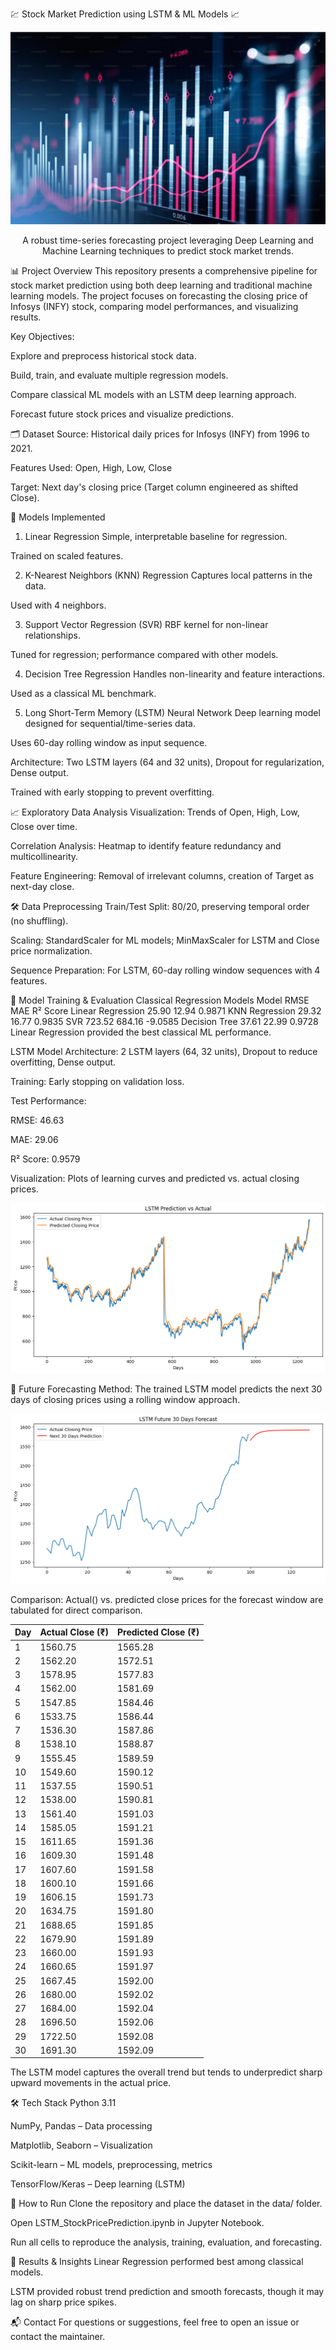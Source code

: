 💹 Stock Market Prediction using LSTM & ML Models 📈
<p align="center"> <img src="stockmarket.png" alt="Stock Market Prediction" /> </p> <p align="center"> A robust time-series forecasting project leveraging Deep Learning and Machine Learning techniques to predict stock market trends. </p>
📊 Project Overview
This repository presents a comprehensive pipeline for stock market prediction using both deep learning and traditional machine learning models. The project focuses on forecasting the closing price of Infosys (INFY) stock, comparing model performances, and visualizing results.

Key Objectives:

Explore and preprocess historical stock data.

Build, train, and evaluate multiple regression models.

Compare classical ML models with an LSTM deep learning approach.

Forecast future stock prices and visualize predictions.

🗂️ Dataset
Source: Historical daily prices for Infosys (INFY) from 1996 to 2021.

Features Used: Open, High, Low, Close

Target: Next day's closing price (Target column engineered as shifted Close).

🧠 Models Implemented
1. Linear Regression
Simple, interpretable baseline for regression.

Trained on scaled features.

2. K-Nearest Neighbors (KNN) Regression
Captures local patterns in the data.

Used with 4 neighbors.

3. Support Vector Regression (SVR)
RBF kernel for non-linear relationships.

Tuned for regression; performance compared with other models.

4. Decision Tree Regression
Handles non-linearity and feature interactions.

Used as a classical ML benchmark.

5. Long Short-Term Memory (LSTM) Neural Network
Deep learning model designed for sequential/time-series data.

Uses 60-day rolling window as input sequence.

Architecture: Two LSTM layers (64 and 32 units), Dropout for regularization, Dense output.

Trained with early stopping to prevent overfitting.

📈 Exploratory Data Analysis
Visualization: Trends of Open, High, Low, Close over time.

Correlation Analysis: Heatmap to identify feature redundancy and multicollinearity.

Feature Engineering: Removal of irrelevant columns, creation of Target as next-day close.

🛠️ Data Preprocessing
Train/Test Split: 80/20, preserving temporal order (no shuffling).

Scaling: StandardScaler for ML models; MinMaxScaler for LSTM and Close price normalization.

Sequence Preparation: For LSTM, 60-day rolling window sequences with 4 features.

🔧 Model Training & Evaluation
Classical Regression Models
Model	RMSE	MAE	R² Score
Linear Regression	25.90	12.94	0.9871
KNN Regression	29.32	16.77	0.9835
SVR	723.52	684.16	-9.0585
Decision Tree	37.61	22.99	0.9728
Linear Regression provided the best classical ML performance. 

LSTM Model
Architecture: 2 LSTM layers (64, 32 units), Dropout to reduce overfitting, Dense output.

Training: Early stopping on validation loss.

Test Performance:

RMSE: 46.63

MAE: 29.06

R² Score: 0.9579

Visualization: Plots of learning curves and predicted vs. actual closing prices.

<p align="center"> <img src="predictionVsActual.png" alt="Prediction Vs Actual" /> </p> <p align="center">

🔮 Future Forecasting
Method: The trained LSTM model predicts the next 30 days of closing prices using a rolling window approach.

<p align="center"> <img src="next30daysPrediction.png" alt="Stock Market Prediction" /> </p> <p align="center">

Comparison: Actual() vs. predicted close prices for the forecast window are tabulated for direct comparison.

| Day | Actual Close (₹) | Predicted Close (₹) |
|-----|------------------|---------------------|
| 1   | 1560.75          | 1565.28             |
| 2   | 1562.20          | 1572.51             |
| 3   | 1578.95          | 1577.83             |
| 4   | 1562.00          | 1581.69             |
| 5   | 1547.85          | 1584.46             |
| 6   | 1533.75          | 1586.44             |
| 7   | 1536.30          | 1587.86             |
| 8   | 1538.10          | 1588.87             |
| 9   | 1555.45          | 1589.59             |
| 10  | 1549.60          | 1590.12             |
| 11  | 1537.55          | 1590.51             |
| 12  | 1538.00          | 1590.81             |
| 13  | 1561.40          | 1591.03             |
| 14  | 1585.05          | 1591.21             |
| 15  | 1611.65          | 1591.36             |
| 16  | 1609.30          | 1591.48             |
| 17  | 1607.60          | 1591.58             |
| 18  | 1600.10          | 1591.66             |
| 19  | 1606.15          | 1591.73             |
| 20  | 1634.75          | 1591.80             |
| 21  | 1688.65          | 1591.85             |
| 22  | 1679.90          | 1591.89             |
| 23  | 1660.00          | 1591.93             |
| 24  | 1660.65          | 1591.97             |
| 25  | 1667.45          | 1592.00             |
| 26  | 1680.00          | 1592.02             |
| 27  | 1684.00          | 1592.04             |
| 28  | 1696.50          | 1592.06             |
| 29  | 1722.50          | 1592.08             |
| 30  | 1691.30          | 1592.09             |

The LSTM model captures the overall trend but tends to underpredict sharp upward movements in the actual price.

🛠️ Tech Stack
Python 3.11

NumPy, Pandas – Data processing

Matplotlib, Seaborn – Visualization

Scikit-learn – ML models, preprocessing, metrics

TensorFlow/Keras – Deep learning (LSTM)

🚀 How to Run
Clone the repository and place the dataset in the data/ folder.

Open LSTM_StockPricePrediction.ipynb in Jupyter Notebook.

Run all cells to reproduce the analysis, training, evaluation, and forecasting.

📢 Results & Insights
Linear Regression performed best among classical models.

LSTM provided robust trend prediction and smooth forecasts, though it may lag on sharp price spikes.


📬 Contact
For questions or suggestions, feel free to open an issue or contact the maintainer.